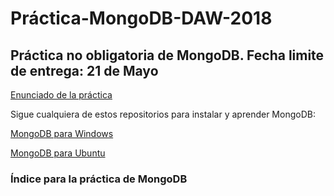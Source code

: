 # Práctica-MongoDB-DAW-2018

## Práctica no obligatoria de MongoDB. Fecha limite de entrega: 21 de Mayo 

[Enunciado de la práctica](Practica_MongoDB.pdf)

Sigue cualquiera de estos repositorios para instalar y aprender MongoDB:

[MongoDB para Windows](https://github.com/evaperales/mongoDB-windows)

[MongoDB para Ubuntu](https://github.com/evaperales/mongodb)

### Índice para la práctica de MongoDB
